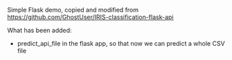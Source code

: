 Simple Flask demo, copied and modified from https://github.com/GhostUser/IRIS-classification-flask-api

What has been added:

* predict_api_file in the flask app, so that now we can predict a whole CSV file

